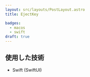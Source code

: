 ```yaml
---
layout: src/layouts/PostLayout.astro
title: EjectKey

badges:
  - macos
  - swift
draft: true
---
```


## 使用した技術

- Swift (SwiftUI)
